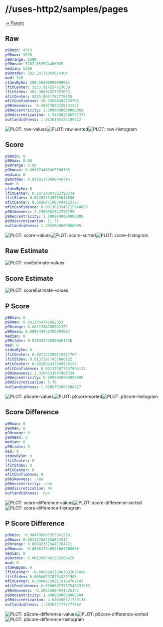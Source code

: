 
# //uses-http2/samples/pages

[→ Parent](../..)


## Raw


```yaml
p90min: 4310
p90max: 5990
p90range: 1680
p90mean: 5207.659574468085
median: 5200
p90stdev: 392.20171083614304
mad: 340
stdevBySn: 500.89200000000005
lfitCenter: 5233.914257615639
lfitStdev: 381.98004927357033
mfitCenter: 5225.0051782778755
mfitConfidence: 38.19800492735703
p90skewness: -0.26477653159541137
p90eccentricity: 1.0000000000000002
p90discretization: 1.540983606557377
outlandishness: 1.0136185322109212

```

![PLOT: raw-values](./raw/values.svg)![PLOT: raw-sorted](./raw/sorted.svg)![PLOT: raw-histogram](./raw/histogram.svg)
## Score


```yaml
p90min: 0
p90max: 0.08
p90range: 0.08
p90mean: 0.009574468085106385
median: 0
p90stdev: 0.01901370690446714
mad: 0
stdevBySn: 0
lfitCenter: 0.00714007022390234
lfitStdev: 0.013853549715648806
mfitCenter: 0.0026471083844122377
mfitConfidence: 0.0013853549715648805
p90skewness: 2.2988582324758795
p90eccentricity: 1.0000000000000009
p90discretization: 11.75
outlandishness: 1.4932840000000005

```

![PLOT: score-values](./score/values.svg)![PLOT: score-sorted](./score/sorted.svg)![PLOT: score-histogram](./score/histogram.svg)
## Raw Estimate

![PLOT: rawEstimate-values](./rawEstimate/values.svg)
## Score Estimate

![PLOT: scoreEstimate-values](./scoreEstimate/values.svg)
## P Score


```yaml
p90min: 0
p90max: 0.0811764705882353
p90range: 0.0811764705882353
p90mean: 0.009549436795994987
median: 0
p90stdev: 0.018942720560651726
mad: 0
stdevBySn: 0
lfitCenter: 0.007122200119317764
lfitStdev: 0.01372077437066132
mfitCenter: 0.002694437566929135
mfitConfidence: 0.001372077437066132
p90skewness: 2.3264523697800334
p90eccentricity: 0.9999999999999999
p90discretization: 3.76
outlandishness: 1.4905753683208827

```

![PLOT: pScore-values](./pScore/values.svg)![PLOT: pScore-sorted](./pScore/sorted.svg)![PLOT: pScore-histogram](./pScore/histogram.svg)
## Score Difference


```yaml
p90min: 0
p90max: 0
p90range: 0
p90mean: 0
median: 0
p90stdev: 0
mad: 0
stdevBySn: 0
lfitCenter: 0
lfitStdev: 0
mfitCenter: 0
mfitConfidence: 0
p90skewness: .nan
p90eccentricity: .nan
p90discretization: 94
outlandishness: .nan

```

![PLOT: score-difference-values](./score-difference/values.svg)![PLOT: score-difference-sorted](./score-difference/sorted.svg)![PLOT: score-difference-histogram](./score-difference/histogram.svg)
## P Score Difference


```yaml
p90min: -0.004705882352941209
p90max: 0.004117647058823512
p90range: 0.008823529411764721
p90mean: -0.000037546933667088666
median: 0
p90stdev: 0.0013507042252589429
mad: 0
stdevBySn: 0
lfitCenter: -0.000024158863092873018
lfitStdev: 0.0006073707543291983
mfitCenter: 0.000007588116104767647
mfitConfidence: 0.00006073707543291982
p90skewness: -0.20655804941326145
p90eccentricity: 1.0000000000000004
p90discretization: 4.086956521739131
outlandishness: 1.2026777777777862

```

![PLOT: pScore-difference-values](./pScore-difference/values.svg)![PLOT: pScore-difference-sorted](./pScore-difference/sorted.svg)![PLOT: pScore-difference-histogram](./pScore-difference/histogram.svg)